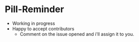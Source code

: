 # Pill-Reminder

- Working in progress
- Happy to accept contributors
  - Comment on the issue opened and i'll assign it to you.

